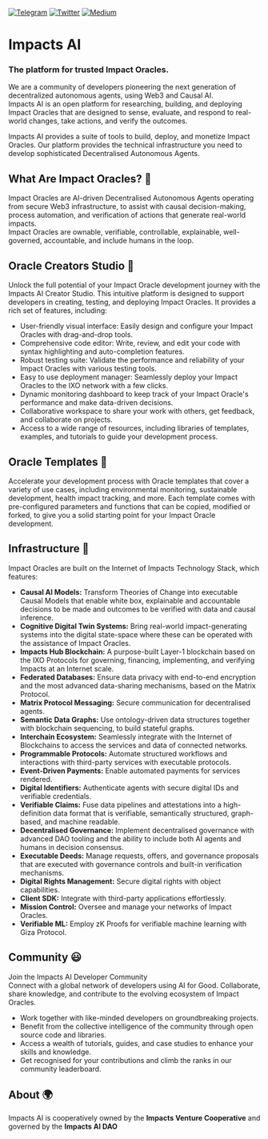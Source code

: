 [![Telegram](https://img.shields.io/badge/Telegram-2CA5E0?style=for-the-badge&logo=telegram&logoColor=white)](https://t.me/ixonetwork)
[![Twitter](https://img.shields.io/badge/Twitter-1DA1F2?style=for-the-badge&logo=twitter&logoColor=white)](https://twitter.com/ixoworld)
[![Medium](https://img.shields.io/badge/Medium-12100E?style=for-the-badge&logo=medium&logoColor=white)](https://medium.com/ixo-blog)

# Impacts AI
### The platform for trusted Impact Oracles.
We are a community of developers pioneering the next generation of decentralized autonomous agents, using Web3 and Causal AI.  
Impacts AI is an open platform for researching, building, and deploying Impact Oracles that are designed to sense, evaluate, and respond to real-world changes, take actions, and verify the outcomes.

Impacts AI provides a suite of tools to build, deploy, and monetize Impact Oracles. Our platform provides the technical infrastructure you need to develop sophisticated Decentralised Autonomous Agents.

## What Are Impact Oracles? 🤖
Impact Oracles are AI-driven Decentralised Autonomous Agents operating from secure Web3 infrastructure, to assist with causal decision-making, process automation, and verification of actions that generate real-world impacts.  
Impact Oracles are ownable, verifiable, controllable, explainable, well-governed, accountable, and include humans in the loop.

## Oracle Creators Studio 🌱
Unlock the full potential of your Impact Oracle development journey with the Impacts AI Creator Studio. This intuitive platform is designed to support developers in creating, testing, and deploying Impact Oracles. It provides a rich set of features, including:
- User-friendly visual interface: Easily design and configure your Impact Oracles with drag-and-drop tools.
- Comprehensive code editor: Write, review, and edit your code with syntax highlighting and auto-completion features.
- Robust testing suite: Validate the performance and reliability of your Impact Oracles with various testing tools.
- Easy to use deployment manager: Seamlessly deploy your Impact Oracles to the IXO network with a few clicks.
- Dynamic monitoring dashboard to keep track of your Impact Oracle's performance and make data-driven decisions.
- Collaborative workspace to share your work with others, get feedback, and collaborate on projects.
- Access to a wide range of resources, including libraries of templates, examples, and tutorials to guide your development process.

## Oracle Templates 📐
Accelerate your development process with Oracle templates that cover a variety of use cases, including environmental monitoring, sustainable development, health impact tracking, and more. Each template comes with pre-configured parameters and functions that can be copied, modified or forked, to give you a solid starting point for your Impact Oracle development.

## Infrastructure 🦋
Impact Oracles are built on the Internet of Impacts Technology Stack, which features:
- **Causal AI Models:** Transform Theories of Change into executable Causal Models that enable white box, explainable and accountable decisions to be made and outcomes to be verified with data and causal inference.
- **Cognitive Digital Twin Systems:** Bring real-world impact-generating systems into the digital state-space where these can be operated with the assistance of Impact Oracles.
- **Impacts Hub Blockchain:** A purpose-built Layer-1 blockchain based on the IXO Protocols for governing, financing, implementing, and verifying Impacts at an Internet scale.
- **Federated Databases:** Ensure data privacy with end-to-end encryption and the most advanced data-sharing mechanisms, based on the Matrix Protocol.
- **Matrix Protocol Messaging:** Secure communication for decentralised agents.
- **Semantic Data Graphs:** Use ontology-driven data structures together with blockchain sequencing, to build stateful graphs.
- **Interchain Ecosystem:** Seamlessly integrate with the Internet of Blockchains to access the services and data of connected networks.
- **Programmable Protocols:** Automate structured workflows and interactions with third-party services with executable protocols.
- **Event-Driven Payments:** Enable automated payments for services rendered.
- **Digital Identifiers:** Authenticate agents with secure digital IDs and verifiable credentials.
- **Verifiable Claims:** Fuse data pipelines and attestations into a high-definition data format that is verifiable, semantically structured, graph-based, and machine readable.
- **Decentralised Governance:** Implement decentralised governance with advanced DAO tooling and the ability to include both AI agents and humans in decision consensus.
- **Executable Deeds:** Manage requests, offers, and governance proposals that are executed with governance controls and built-in verification mechanisms.
- **Digital Rights Management:** Secure digital rights with object capabilities.
- **Client SDK:** Integrate with third-party applications effortlessly.
- **Mission Control:** Oversee and manage your networks of Impact Oracles.
- **Verifiable ML:** Employ zK Proofs for verifiable machine learning with Giza Protocol.

## Community 😃
Join the Impacts AI Developer Community  
Connect with a global network of developers using AI for Good. Collaborate, share knowledge, and contribute to the evolving ecosystem of Impact Oracles.
- Work together with like-minded developers on groundbreaking projects.
- Benefit from the collective intelligence of the community through open source code and libraries.
- Access a wealth of tutorials, guides, and case studies to enhance your skills and knowledge.
- Get recognised for your contributions and climb the ranks in our community leaderboard.
## About 🌍
Impacts AI is cooperatively owned by the **Impacts Venture Cooperative** and governed by the **Impacts AI DAO**

